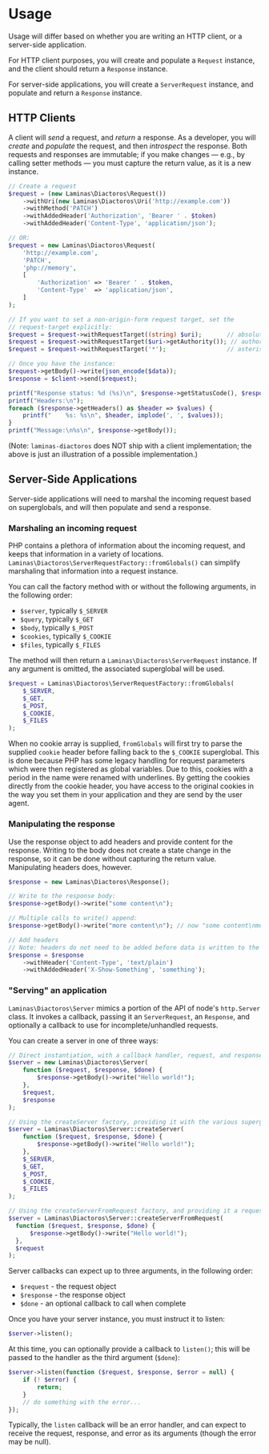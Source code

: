 # Usage

Usage will differ based on whether you are writing an HTTP client, or a server-side application.

For HTTP client purposes, you will create and populate a `Request` instance, and the client should
return a `Response` instance.

For server-side applications, you will create a `ServerRequest` instance, and populate and return a
`Response` instance.

## HTTP Clients

A client will _send_ a request, and _return_ a response. As a developer, you will _create_ and
_populate_ the request, and then _introspect_ the response.  Both requests and responses are
immutable; if you make changes &mdash; e.g., by calling setter methods &mdash; you must capture the return
value, as it is a new instance.

```php
// Create a request
$request = (new Laminas\Diactoros\Request())
    ->withUri(new Laminas\Diactoros\Uri('http://example.com'))
    ->withMethod('PATCH')
    ->withAddedHeader('Authorization', 'Bearer ' . $token)
    ->withAddedHeader('Content-Type', 'application/json');

// OR:
$request = new Laminas\Diactoros\Request(
    'http://example.com',
    'PATCH',
    'php://memory',
    [
        'Authorization' => 'Bearer ' . $token,
        'Content-Type'  => 'application/json',
    ]
);

// If you want to set a non-origin-form request target, set the
// request-target explicitly:
$request = $request->withRequestTarget((string) $uri);       // absolute-form
$request = $request->withRequestTarget($uri->getAuthority()); // authority-form
$request = $request->withRequestTarget('*');                 // asterisk-form

// Once you have the instance:
$request->getBody()->write(json_encode($data));
$response = $client->send($request);

printf("Response status: %d (%s)\n", $response->getStatusCode(), $response->getReasonPhrase());
printf("Headers:\n");
foreach ($response->getHeaders() as $header => $values) {
    printf("    %s: %s\n", $header, implode(', ', $values));
}
printf("Message:\n%s\n", $response->getBody());
```

(Note: `laminas-diactoros` does NOT ship with a client implementation; the above is just an
illustration of a possible implementation.)

## Server-Side Applications

Server-side applications will need to marshal the incoming request based on superglobals, and will
then populate and send a response.

### Marshaling an incoming request

PHP contains a plethora of information about the incoming request, and keeps that information in a
variety of locations. `Laminas\Diactoros\ServerRequestFactory::fromGlobals()` can simplify marshaling
that information into a request instance.

You can call the factory method with or without the following arguments, in the following order:

- `$server`, typically `$_SERVER`
- `$query`, typically `$_GET`
- `$body`, typically `$_POST`
- `$cookies`, typically `$_COOKIE`
- `$files`, typically `$_FILES`

The method will then return a `Laminas\Diactoros\ServerRequest` instance. If any argument is omitted,
the associated superglobal will be used.

```php
$request = Laminas\Diactoros\ServerRequestFactory::fromGlobals(
    $_SERVER,
    $_GET,
    $_POST,
    $_COOKIE,
    $_FILES
);
```

When no cookie array is supplied, `fromGlobals` will first try to parse the supplied `cookie` header
before falling back to the `$_COOKIE` superglobal. This is done because PHP has some legacy handling
for request parameters which were then registered as global variables. Due to this, cookies with a period
in the name were renamed with underlines. By getting the cookies directly from the cookie header, you have
access to the original cookies in the way you set them in your application and they are send by the user
agent.

### Manipulating the response

Use the response object to add headers and provide content for the response.  Writing to the body
does not create a state change in the response, so it can be done without capturing the return
value. Manipulating headers does, however.

```php
$response = new Laminas\Diactoros\Response();

// Write to the response body:
$response->getBody()->write("some content\n");

// Multiple calls to write() append:
$response->getBody()->write("more content\n"); // now "some content\nmore content\n"

// Add headers
// Note: headers do not need to be added before data is written to the body!
$response = $response
    ->withHeader('Content-Type', 'text/plain')
    ->withAddedHeader('X-Show-Something', 'something');
```

### "Serving" an application

`Laminas\Diactoros\Server` mimics a portion of the API of node's `http.Server` class. It invokes a
callback, passing it an `ServerRequest`, an `Response`, and optionally a callback to use for
incomplete/unhandled requests.

You can create a server in one of three ways:

```php
// Direct instantiation, with a callback handler, request, and response
$server = new Laminas\Diactoros\Server(
    function ($request, $response, $done) {
        $response->getBody()->write("Hello world!");
    },
    $request,
    $response
);

// Using the createServer factory, providing it with the various superglobals:
$server = Laminas\Diactoros\Server::createServer(
    function ($request, $response, $done) {
        $response->getBody()->write("Hello world!");
    },
    $_SERVER,
    $_GET,
    $_POST,
    $_COOKIE,
    $_FILES
);

// Using the createServerFromRequest factory, and providing it a request:
$server = Laminas\Diactoros\Server::createServerFromRequest(
  function ($request, $response, $done) {
      $response->getBody()->write("Hello world!");
  },
  $request
);
```

Server callbacks can expect up to three arguments, in the following order:

- `$request` - the request object
- `$response` - the response object
- `$done` - an optional callback to call when complete

Once you have your server instance, you must instruct it to listen:

```php
$server->listen();
```

At this time, you can optionally provide a callback to `listen()`; this will be passed to the
handler as the third argument (`$done`):

```php
$server->listen(function ($request, $response, $error = null) {
    if (! $error) {
        return;
    }
    // do something with the error...
});
```

Typically, the `listen` callback will be an error handler, and can expect to receive the request,
response, and error as its arguments (though the error may be null).
